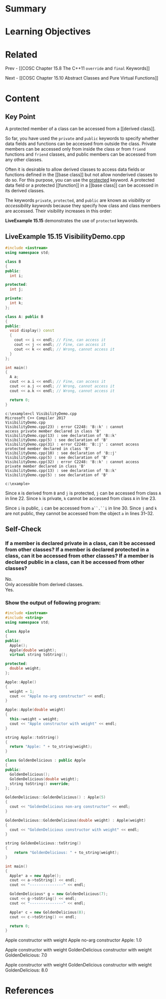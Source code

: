 # Summary

# Learning Objectives

# Related
Prev - [[COSC Chapter 15.8  The C++11 `override` and `final` Keywords]]

Next - [[COSC Chapter 15.10 Abstract Classes and Pure Virtual Functions]]
# Content

## Key Point

A protected member of a class can be accessed from a [[derived class]].

So far, you have used the `private` and `public` keywords to specify whether data fields and functions can be accessed from outside the class. Private members can be accessed only from inside the class or from `friend` functions and `friend` classes, and public members can be accessed from any other classes.

Often it is desirable to allow derived classes to access data fields or functions defined in the [[base class]] but not allow nonderived classes to do so. For this purpose, you can use the [protected](https://revel-ise.pearson.com/courses/66e7050d84448f59a62c6945/assignments/711c7caf-6fd2-4d48-b657-33274573990d/pages/urn:pearson:entity:36b96031-f1a3-445b-9b29-cbb817b5b364?source=dashboard#) keyword. A protected data field or a protected [[function]] in a [[base class]] can be accessed in its derived classes.

The keywords `private`, `protected`, and `public` are known as _visibility_ or _accessibility keywords_ because they specify how class and class members are accessed. Their visibility increases in this order:

**LiveExample 15.15** demonstrates the use of `protected` keywords.

## **LiveExample 15.15 VisibilityDemo.cpp**
```CPP
#include <iostream>
using namespace std;

class B
{
public:
  int i;

protected:
  int j;

private:
  int k;
};

class A: public B
{
public:
  void display() const
  {
    cout << i << endl; // Fine, can access it
    cout << j << endl; // Fine, can access it
    cout << k << endl; // Wrong, cannot access it
  }
};

int main()
{
  A a;
  cout << a.i << endl; // Fine, can access it
  cout << a.j << endl; // Wrong, cannot access it
  cout << a.k << endl; // Wrong, cannot access it

  return 0;
}
```
```
c:\example>cl VisibilityDemo.cpp
Microsoft C++ Compiler 2017
VisibilityDemo.cpp
VisibilityDemo.cpp(23) : error C2248: 'B::k' : cannot 
access private member declared in class 'B'
VisibilityDemo.cpp(13) : see declaration of 'B::k'
VisibilityDemo.cpp(5) : see declaration of 'B'
VisibilityDemo.cpp(31) : error C2248: 'B::j' : cannot access 
protected member declared in class 'B'
VisibilityDemo.cpp(10) : see declaration of 'B::j'
VisibilityDemo.cpp(5) : see declaration of 'B'
VisibilityDemo.cpp(32) : error C2248: 'B::k' : cannot access 
private member declared in class 'B'
VisibilityDemo.cpp(13) : see declaration of 'B::k'
VisibilityDemo.cpp(5) : see declaration of 'B'

c:\example>
```

Since `A` is derived from `B` and `j` is protected, `j` can be accessed from class `A` in line 22. Since `k` is private, `k` cannot be accessed from class `A` in line 23.

Since `i` is public, `i` can be accessed from `a``.``i` in line 30. Since `j` and `k` are not public, they cannot be accessed from the object `a` in lines 31–32.

## Self-Check

### If a member is declared private in a class, can it be accessed from other classes? If a member is declared protected in a class, can it be accessed from other classes? If a member is declared public in a class, can it be accessed from other classes?

No.  
Only accessible from derived classes.  
Yes.

### Show the output of following program:

```CPP
#include <iostream>
#include <string>
using namespace std;

class Apple
{
public:
  Apple();
  Apple(double weight);
  virtual string toString();

protected:
  double weight;
};

Apple::Apple()
{
  weight = 1;
  cout << "Apple no-arg constructor" << endl;
}

Apple::Apple(double weight)
{
  this->weight = weight;
  cout << "Apple constructor with weight" << endl;
}

string Apple::toString() 
{
  return "Apple: " + to_string(weight);
}

class GoldenDelicious : public Apple
{
public:
  GoldenDelicious();
  GoldenDelicious(double weight);
  string toString() override;
};

GoldenDelicious::GoldenDelicious() : Apple(5)
{
  cout << "GoldenDelicious non-arg constructor" << endl;
}

GoldenDelicious::GoldenDelicious(double weight) : Apple(weight)
{
  cout << "GoldenDelicious constructor with weight" << endl;
}

string GoldenDelicious::toString() 
{
    return "GoldenDelicious: " + to_string(weight);
}

int main()
{
  Apple* a = new Apple();
  cout << a->toString() << endl;
  cout << "---------------" << endl;

  GoldenDelicious* g = new GoldenDelicious(7);
  cout << g->toString() << endl;
  cout << "---------------" << endl;

  Apple* c = new GoldenDelicious(8);
  cout << c->toString() << endl;

  return 0;
}
```

Apple constructor with weight
Apple no-arg constructor
Apple: 1.0

Apple constructor with weight
GoldenDelicious constructor with weight
GoldenDelicious: 7.0

Apple constructor with weight
GoldenDelicious constructor with weight
GoldenDelicious: 8.0

# References